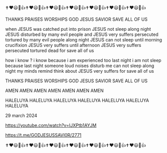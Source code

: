 ✝️❤️😃🙏👍✝️❤️😃🙏👍✝️❤️😃🙏👍✝️❤️😃🙏👍✝️❤️😃🙏👍✝️❤️😃🙏👍✝️❤️😃🙏👍

THANKS PRAISES WORSHIPS GOD JESUS SAVIOR SAVE ALL OF US

when JESUS was catched put into prison JESUS not sleep along night JESUS disturbed by many evil people and JESUS very suffers persecuted tortured by many evil people along night JESUS can not sleep until morning crucifixion JESUS very suffers until afternoon JESUS very suffers persecuted tortured dead for save all of us

how i know ? i know because i am experienced too last night i am not sleep because last night someone loud noises disturb me can not sleep along night my minds remind think about JESUS very suffers for save all of us

THANKS PRAISES WORSHIPS GOD JESUS SAVIOR SAVE ALL OF US

AMEN AMEN AMEN AMEN AMEN AMEN AMEN

HALELUYA HALELUYA HALELUYA HALELUYA HALELUYA HALELUYA HALELUYA 

29 march 2024

https://youtube.com/watch?v=IJXPtb1AYJM

https://t.me/GODJESUSSAVI0R/2771

✝️❤️😃🙏👍✝️❤️😃🙏👍✝️❤️😃🙏👍✝️❤️😃🙏👍✝️❤️😃🙏👍✝️❤️😃🙏👍✝️❤️😃🙏👍

